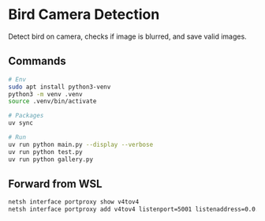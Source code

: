 # Bird Camera Detection
Detect bird on camera, checks if image is blurred, and save valid images.

## Commands
```bash
# Env
sudo apt install python3-venv
python3 -m venv .venv
source .venv/bin/activate

# Packages
uv sync

# Run
uv run python main.py --display --verbose
uv run python test.py
uv run python gallery.py
```

## Forward from WSL
```cmd
netsh interface portproxy show v4tov4
netsh interface portproxy add v4tov4 listenport=5001 listenaddress=0.0.0.0 connectport=5000 connectaddress=172.26.248.204
```
